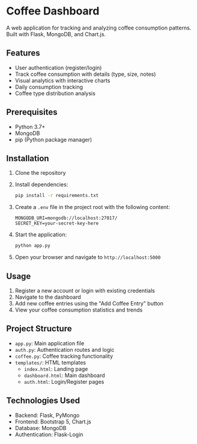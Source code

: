 # Coffee Dashboard

A web application for tracking and analyzing coffee consumption patterns. Built with Flask, MongoDB, and Chart.js.

## Features

- User authentication (register/login)
- Track coffee consumption with details (type, size, notes)
- Visual analytics with interactive charts
- Daily consumption tracking
- Coffee type distribution analysis

## Prerequisites

- Python 3.7+
- MongoDB
- pip (Python package manager)

## Installation

1. Clone the repository
2. Install dependencies:
   ```bash
   pip install -r requirements.txt
   ```

3. Create a `.env` file in the project root with the following content:
   ```
   MONGODB_URI=mongodb://localhost:27017/
   SECRET_KEY=your-secret-key-here
   ```

4. Start the application:
   ```bash
   python app.py
   ```

5. Open your browser and navigate to `http://localhost:5000`

## Usage

1. Register a new account or login with existing credentials
2. Navigate to the dashboard
3. Add new coffee entries using the "Add Coffee Entry" button
4. View your coffee consumption statistics and trends

## Project Structure

- `app.py`: Main application file
- `auth.py`: Authentication routes and logic
- `coffee.py`: Coffee tracking functionality
- `templates/`: HTML templates
  - `index.html`: Landing page
  - `dashboard.html`: Main dashboard
  - `auth.html`: Login/Register pages

## Technologies Used

- Backend: Flask, PyMongo
- Frontend: Bootstrap 5, Chart.js
- Database: MongoDB
- Authentication: Flask-Login   
 
